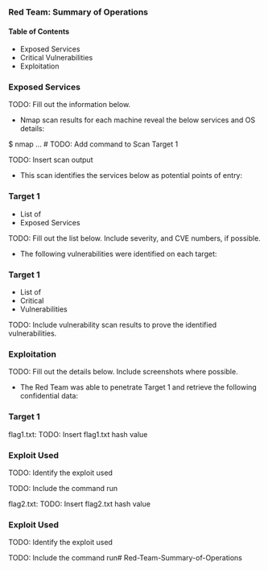 ### Red Team: Summary of Operations

#### Table of Contents

-  Exposed Services
-  Critical Vulnerabilities
-  Exploitation


### Exposed Services

TODO: Fill out the information below.

-  Nmap scan results for each machine reveal the below services and OS details:

$ nmap ... # TODO: Add command to Scan Target 1

TODO: Insert scan output


-  This scan identifies the services below as potential points of entry:

### Target 1

-  List of
-  Exposed Services



TODO: Fill out the list below. Include severity, and CVE numbers, if possible.

-  The following vulnerabilities were identified on each target:

### Target 1

-  List of
-  Critical
-  Vulnerabilities



TODO: Include vulnerability scan results to prove the identified vulnerabilities.

### Exploitation

TODO: Fill out the details below. Include screenshots where possible.


-  The Red Team was able to penetrate Target 1 and retrieve the following confidential data:

### Target 1


flag1.txt: TODO: Insert flag1.txt hash value


### Exploit Used

TODO: Identify the exploit used


TODO: Include the command run





flag2.txt: TODO: Insert flag2.txt hash value


### Exploit Used

TODO: Identify the exploit used

TODO: Include the command run# Red-Team-Summary-of-Operations

